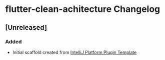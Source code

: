 <!-- Keep a Changelog guide -> https://keepachangelog.com -->

# flutter-clean-achitecture Changelog

## [Unreleased]
### Added
- Initial scaffold created from [IntelliJ Platform Plugin Template](https://github.com/JetBrains/intellij-platform-plugin-template)
